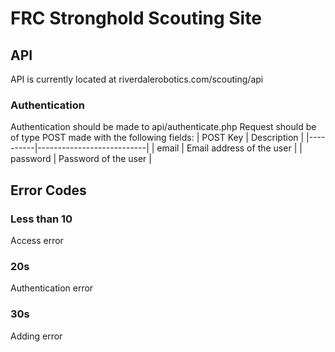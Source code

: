 # FRC Stronghold Scouting Site

## API
API is currently located at riverdalerobotics.com/scouting/api

### Authentication
Authentication should be made to api/authenticate.php
Request should be of type POST made with the following fields:
| POST Key | Description               |
|----------|---------------------------|
| email    | Email address of the user |
| password | Password of the user      |

## Error Codes ##
### Less than 10
Access error
### 20s 
Authentication error
### 30s
Adding error
